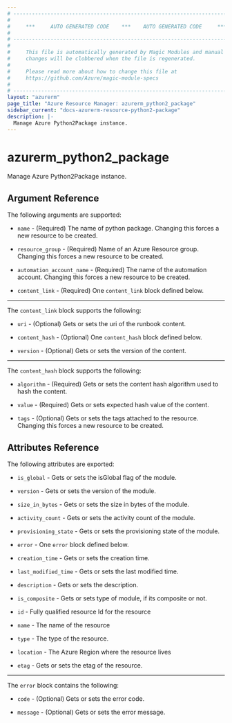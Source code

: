 ```yaml
---
# ----------------------------------------------------------------------------
#
#     ***     AUTO GENERATED CODE    ***    AUTO GENERATED CODE     ***
#
# ----------------------------------------------------------------------------
#
#     This file is automatically generated by Magic Modules and manual
#     changes will be clobbered when the file is regenerated.
#
#     Please read more about how to change this file at
#     https://github.com/Azure/magic-module-specs
#
# ----------------------------------------------------------------------------
layout: "azurerm"
page_title: "Azure Resource Manager: azurerm_python2_package"
sidebar_current: "docs-azurerm-resource-python2-package"
description: |-
  Manage Azure Python2Package instance.
---
```


# azurerm_python2_package

Manage Azure Python2Package instance.


## Argument Reference

The following arguments are supported:

* `name` - (Required) The name of python package. Changing this forces a new resource to be created.

* `resource_group` - (Required) Name of an Azure Resource group. Changing this forces a new resource to be created.

* `automation_account_name` - (Required) The name of the automation account. Changing this forces a new resource to be created.

* `content_link` - (Required) One `content_link` block defined below.

---

The `content_link` block supports the following:

* `uri` - (Optional) Gets or sets the uri of the runbook content.

* `content_hash` - (Optional) One `content_hash` block defined below.

* `version` - (Optional) Gets or sets the version of the content.


---

The `content_hash` block supports the following:

* `algorithm` - (Required) Gets or sets the content hash algorithm used to hash the content.

* `value` - (Required) Gets or sets expected hash value of the content.

* `tags` - (Optional) Gets or sets the tags attached to the resource. Changing this forces a new resource to be created.

## Attributes Reference

The following attributes are exported:

* `is_global` - Gets or sets the isGlobal flag of the module.

* `version` - Gets or sets the version of the module.

* `size_in_bytes` - Gets or sets the size in bytes of the module.

* `activity_count` - Gets or sets the activity count of the module.

* `provisioning_state` - Gets or sets the provisioning state of the module.

* `error` - One `error` block defined below.

* `creation_time` - Gets or sets the creation time.

* `last_modified_time` - Gets or sets the last modified time.

* `description` - Gets or sets the description.

* `is_composite` - Gets or sets type of module, if its composite or not.

* `id` - Fully qualified resource Id for the resource

* `name` - The name of the resource

* `type` - The type of the resource.

* `location` - The Azure Region where the resource lives

* `etag` - Gets or sets the etag of the resource.


---

The `error` block contains the following:

* `code` - (Optional) Gets or sets the error code.

* `message` - (Optional) Gets or sets the error message.
